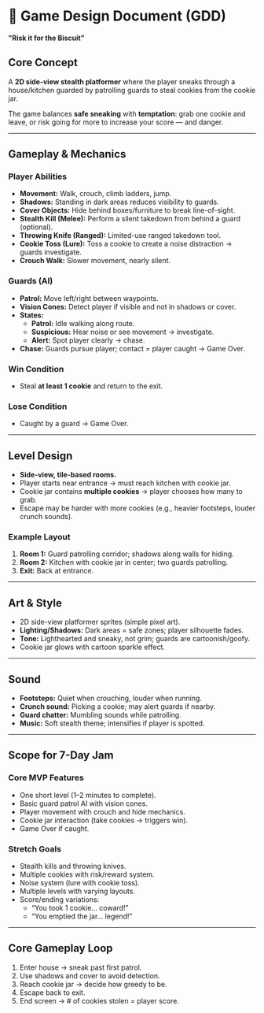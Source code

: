 # 🍪 Game Design Document (GDD)
**"Risk it for the Biscuit"**

## Core Concept
A **2D side-view stealth platformer** where the player sneaks through a house/kitchen guarded by patrolling guards to steal cookies from the cookie jar.

The game balances **safe sneaking** with **temptation**: grab one cookie and leave, or risk going for more to increase your score — and danger.

---

## Gameplay & Mechanics

### Player Abilities
- **Movement:** Walk, crouch, climb ladders, jump.
- **Shadows:** Standing in dark areas reduces visibility to guards.
- **Cover Objects:** Hide behind boxes/furniture to break line-of-sight.
- **Stealth Kill (Melee):** Perform a silent takedown from behind a guard (optional).
- **Throwing Knife (Ranged):** Limited-use ranged takedown tool.
- **Cookie Toss (Lure):** Toss a cookie to create a noise distraction → guards investigate.
- **Crouch Walk:** Slower movement, nearly silent.

### Guards (AI)
- **Patrol:** Move left/right between waypoints.
- **Vision Cones:** Detect player if visible and not in shadows or cover.
- **States:**
  - **Patrol:** Idle walking along route.
  - **Suspicious:** Hear noise or see movement → investigate.
  - **Alert:** Spot player clearly → chase.
- **Chase:** Guards pursue player; contact = player caught → Game Over.

### Win Condition
- Steal **at least 1 cookie** and return to the exit.

### Lose Condition
- Caught by a guard → Game Over.

---

## Level Design
- **Side-view, tile-based rooms.**
- Player starts near entrance → must reach kitchen with cookie jar.
- Cookie jar contains **multiple cookies** → player chooses how many to grab.
- Escape may be harder with more cookies (e.g., heavier footsteps, louder crunch sounds).

### Example Layout
1. **Room 1:** Guard patrolling corridor; shadows along walls for hiding.
2. **Room 2:** Kitchen with cookie jar in center; two guards patrolling.
3. **Exit:** Back at entrance.

---

## Art & Style
- 2D side-view platformer sprites (simple pixel art).
- **Lighting/Shadows:** Dark areas = safe zones; player silhouette fades.
- **Tone:** Lighthearted and sneaky, not grim; guards are cartoonish/goofy.
- Cookie jar glows with cartoon sparkle effect.

---

## Sound
- **Footsteps:** Quiet when crouching, louder when running.
- **Crunch sound:** Picking a cookie; may alert guards if nearby.
- **Guard chatter:** Mumbling sounds while patrolling.
- **Music:** Soft stealth theme; intensifies if player is spotted.

---

## Scope for 7-Day Jam

### Core MVP Features
- One short level (1–2 minutes to complete).
- Basic guard patrol AI with vision cones.
- Player movement with crouch and hide mechanics.
- Cookie jar interaction (take cookies → triggers win).
- Game Over if caught.

### Stretch Goals
- Stealth kills and throwing knives.
- Multiple cookies with risk/reward system.
- Noise system (lure with cookie toss).
- Multiple levels with varying layouts.
- Score/ending variations:
  - “You took 1 cookie… coward!”
  - “You emptied the jar… legend!”

---

## Core Gameplay Loop
1. Enter house → sneak past first patrol.
2. Use shadows and cover to avoid detection.
3. Reach cookie jar → decide how greedy to be.
4. Escape back to exit.
5. End screen → # of cookies stolen = player score.
